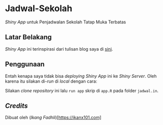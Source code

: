 # Jadwal-Sekolah

_Shiny App_ untuk Penjadwalan Sekolah Tatap Muka Terbatas

## Latar Belakang

_Shiny App_ ini terinspirasi dari tulisan blog saya di [sini](https://ikanx101.com/blog/ptmt/).

## Penggunaan

Entah kenapa saya tidak bisa _deploying Shiny App_ ini ke _Shiny Server_. Oleh karena itu silakan di-_run_ di _local_ dengan cara:

Silakan _clone_ _repository_ ini lalu `run app` skrip di `app.R` pada folder `jadwal.in`.


## _Credits_

Dibuat oleh (_Ikang Fadhli_)[https://ikanx101.com]

